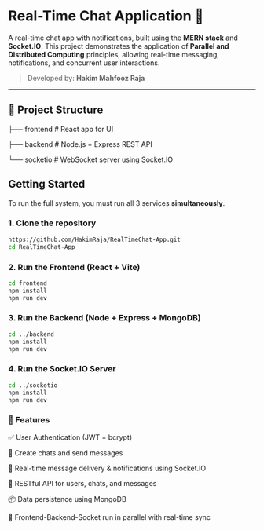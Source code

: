 # Real-Time Chat Application 💬

A real-time chat app with notifications, built using the **MERN stack** and **Socket.IO**. This project demonstrates the application of **Parallel and Distributed Computing** principles, allowing real-time messaging, notifications, and concurrent user interactions.

> Developed by: **Hakim Mahfooz Raja**  

---

## 📂 Project Structure
├── frontend # React app for UI

├── backend # Node.js + Express REST API

└── socketio # WebSocket server using Socket.IO

## Getting Started

To run the full system, you must run all 3 services **simultaneously**.

### 1. Clone the repository
```bash
https://github.com/HakimRaja/RealTimeChat-App.git
cd RealTimeChat-App
```

### 2. Run the Frontend (React + Vite)
```bash
cd frontend
npm install
npm run dev
```
### 3. Run the Backend (Node + Express + MongoDB)
```bash
cd ../backend
npm install
npm run dev
```

### 4. Run the Socket.IO Server
```bash
cd ../socketio
npm install
npm run dev
```

### 🔐 Features

✅ User Authentication (JWT + bcrypt)

💬 Create chats and send messages

🧠 Real-time message delivery & notifications using Socket.IO

📡 RESTful API for users, chats, and messages

📦 Data persistence using MongoDB

🔄 Frontend-Backend-Socket run in parallel with real-time sync



